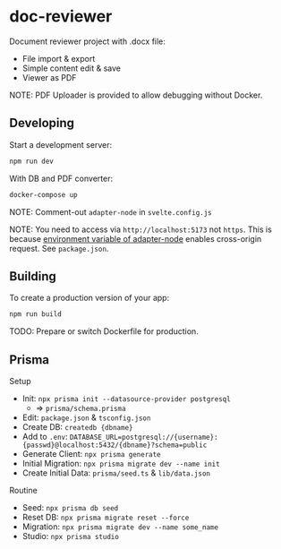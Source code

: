 # doc-reviewer

Document reviewer project with .docx file:

- File import & export
- Simple content edit & save
- Viewer as PDF

NOTE: PDF Uploader is provided to allow debugging without Docker.

## Developing

Start a development server:

```bash
npm run dev
```

With DB and PDF converter:

```bash
docker-compose up
```

NOTE: Comment-out `adapter-node` in `svelte.config.js`

NOTE: You need to access via `http://localhost:5173` not `https`. This is because [environment variable of adapter-node](https://kit.svelte.dev/docs/adapter-node#environment-variables-origin-protocolheader-and-hostheader) enables cross-origin request. See `package.json`.

## Building

To create a production version of your app:

```bash
npm run build
```

TODO: Prepare or switch Dockerfile for production.

## Prisma

Setup

- Init: `npx prisma init --datasource-provider postgresql`
  - => `prisma/schema.prisma`
- Edit: `package.json` & `tsconfig.json`
- Create DB: `createdb {dbname}`
- Add to `.env`: `DATABASE_URL=postgresql://{username}:{passwd}@localhost:5432/{dbname}?schema=public`
- Generate Client: `npx prisma generate`
- Initial Migration: `npx prisma migrate dev --name init`
- Create Initial Data: `prisma/seed.ts` & `lib/data.json`

Routine

- Seed: `npx prisma db seed`
- Reset DB: `npx prisma migrate reset --force`
- Migration: `npx prisma migrate dev --name some_name`
- Studio: `npx prisma studio`

